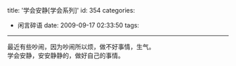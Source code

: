 title: '学会安静[学会系列]'
id: 354
categories:
  - 闲言碎语
date: 2009-09-17 02:33:50
tags:
---

最近有些吵闹，因为吵闹所以烦，做不好事情，生气。
</br>学会安静，安安静静的，做好自己的事情。